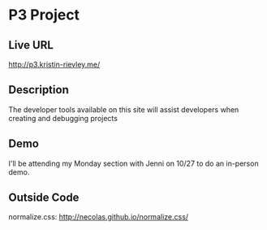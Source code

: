# P3 Project
## Live URL
http://p3.kristin-rievley.me/

## Description
The developer tools available on this site will assist developers
when creating and debugging projects

## Demo
I'll be attending my Monday section with Jenni on 10/27 to
do an in-person demo.

## Outside Code
normalize.css: http://necolas.github.io/normalize.css/